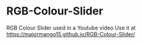 # RGB-Colour-Slider
RGB Colour Slider used in a Youtube video
Use it at https://majormango15.github.io/RGB-Colour-Slider/
